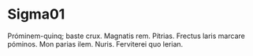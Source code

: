 # Sigma01
Próminem-quinq; baste crux.
Magnatis rem.
Pítrias.
Frectus laris marcare póminos.
Mon parias ilem.
Nuris.
Ferviterei quo lerian.
